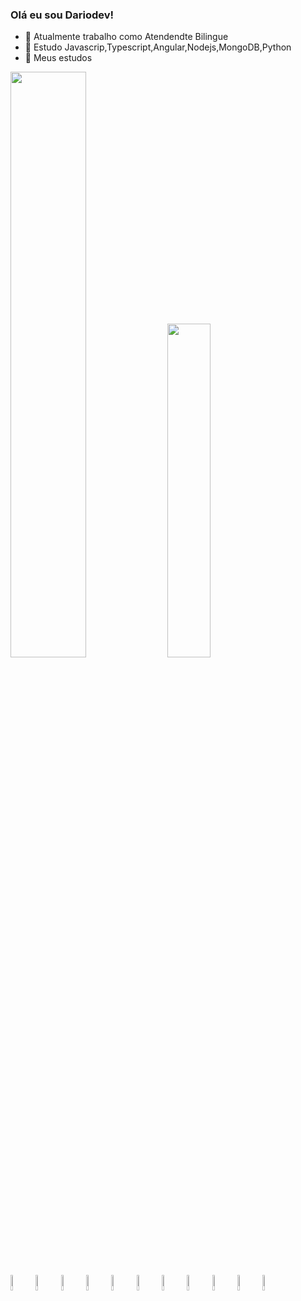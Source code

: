 ### Olá eu sou Dariodev!

- 🔭 Atualmente trabalho como Atendendte Bilingue
- 🌱 Estudo Javascrip,Typescript,Angular,Nodejs,MongoDB,Python
- 💬 Meus estudos

 <img width="49%" src="https://github-readme-stats.vercel.app/api?username=kali0&show_icons=true&theme=vision-friendly-dark" /> <img width="37%" src="https://github-readme-stats.vercel.app/api/top-langs/?username=kali0&layout=compact" src="https://github.com/kali0/github-readme-stats" />
 
<img width="8%" src="https://cdn.jsdelivr.net/gh/devicons/devicon/icons/html5/html5-original.svg" /><img width="8%" src="https://cdn.jsdelivr.net/gh/devicons/devicon/icons/css3/css3-original.svg" /><img width="8%" src="https://cdn.jsdelivr.net/gh/devicons/devicon/icons/javascript/javascript-original.svg" /><img width="8%" src="https://cdn.jsdelivr.net/gh/devicons/devicon/icons/typescript/typescript-original.svg" /><img width="8%" src="https://cdn.jsdelivr.net/gh/devicons/devicon/icons/nodejs/nodejs-original.svg" /><img width="8%" src="https://cdn.jsdelivr.net/gh/devicons/devicon/icons/mongodb/mongodb-original-wordmark.svg" /><img width="8%" src="https://cdn.jsdelivr.net/gh/devicons/devicon/icons/angularjs/angularjs-original.svg" /><img width="8%" src="https://cdn.jsdelivr.net/gh/devicons/devicon/icons/python/python-original.svg" /><img img width="8%" src="https://cdn.jsdelivr.net/gh/devicons/devicon/icons/react/react-original.svg" /><img width="8%" src="https://cdn.jsdelivr.net/gh/devicons/devicon/icons/redis/redis-original.svg" /><img img width="8%" src="https://cdn.jsdelivr.net/gh/devicons/devicon/icons/linux/linux-original.svg" />

##
